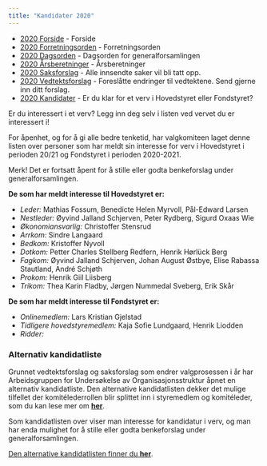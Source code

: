 ```yaml
---
title: "Kandidater 2020"
---
```


* [2020 Forside](/wiki/online/generalforsamlingen/genfors2020)   - Forside
* [2020 Forretningsorden](/wiki/online/generalforsamlingen/genfors2020/forretningsorden) - Forretningsorden
* [2020 Dagsorden](/wiki/online/generalforsamlingen/genfors2020/dagsorden) - Dagsorden for generalforsamlingen
* [2020 Årsberetninger](/wiki/online/generalforsamlingen/genfors2020/aarsberetninger) - Årsberetninger
* [2020 Saksforslag](/wiki/online/generalforsamlingen/genfors2020/saksforslag) - Alle innsendte saker vil bli tatt opp.
* [2020 Vedtektsforslag](/wiki/online/generalforsamlingen/genfors2020/vedtekstforslag) - Foreslåtte endringer til vedtektene. Send gjerne inn ditt forslag.
* [2020 Kandidater](/wiki/online/generalforsamlingen/genfors2020/valg) - Er du klar for et verv i Hovedstyret eller Fondstyret? 

Er du interessert i et verv? Legg inn deg selv i listen ved vervet du er interessert i!

For åpenhet, og for å gi alle bedre tenketid, har valgkomiteen laget denne listen over personer som har meldt sin interesse for verv i Hovedstyret i perioden 20/21 og Fondstyret i perioden 2020-2021. 

Merk! Det er fortsatt åpent for å stille eller godta benkeforslag under generalforsamlingen.  

**De som har meldt interesse til Hovedstyret er:**

* *Leder:* Mathias Fossum, Benedicte Helen Myrvoll, Pål-Edward Larsen
* *Nestleder:* Øyvind Jalland Schjerven, Peter Rydberg, Sigurd Oxaas Wie
* *Økonomiansvarlig:* Christoffer Stensrud
* *Arrkom:* Sindre Langaard
* *Bedkom:* Kristoffer Nyvoll
* *Dotkom:* Petter Charles Stellberg Redfern, Henrik Hørlück Berg
* *Fagkom:* Øyvind Jalland Schjerven, Johan August Østbye, Elise Rabassa Stautland, André Schjøth
* *Prokom:* Henrik Giil Liisberg
* *Trikom:* Thea Karin Fladby, Jørgen Nummedal Sveberg, Erik Skår

**De som har meldt interesse til Fondstyret er:**

* *Onlinemedlem:* Lars Kristian Gjelstad
* *Tidligere hovedstyremedlem:* Kaja Sofie Lundgaard, Henrik Liodden
* *Ridder:*

### Alternativ kandidatliste

Grunnet vedtektsforslag og saksforslag som endrer valgprosessen i år har Arbeidsgruppen for Undersøkelse av Organisasjonsstruktur åpnet en alternativ kandidatliste. Den alternative kandidatlisten dekker det mulige tilfellet der komitélederrollen blir splittet inn i styremedlem og komitéleder, som du kan lese mer om [**her**](https://online.ntnu.no/wiki/online/generalforsamlingen/genfors2020/vedtekstforslag/#wiki-toc-forslag-23-splittelse-av-det-to-delte-vervet-auo).

Som kandidatlisten over viser man interesse for kandidatur i verv, og man har enda mulighet for å stille eller godta benkeforslag under generalforsamlingen.

[Den alternative kandidatlisten finner du **her**](wiki:alternativt-valg).
